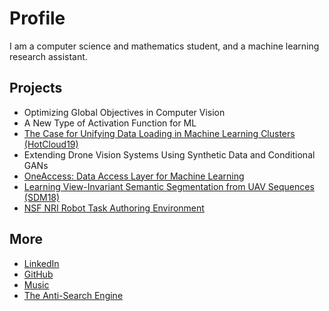 # Profile

I am a computer science and mathematics student, and a machine learning research assistant. 

## Projects

* Optimizing Global Objectives in Computer Vision
* A New Type of Activation Function for ML
* [The Case for Unifying Data Loading in Machine Learning Clusters (HotCloud19)](./assets/hotcloud19.pdf)
* Extending Drone Vision Systems Using Synthetic Data and Conditional GANs
* [OneAccess: Data Access Layer for Machine Learning](https://github.com/abhay-venkatesh/one_access/blob/master/one_access.pdf)
* [Learning View-Invariant Semantic Segmentation from UAV Sequences (SDM18)](https://github.com/abhay-venkatesh/invariant-net/blob/master/learning-view-invariant.pdf)
* [NSF NRI Robot Task Authoring Environment](./pages/nsf-nri.md)

## More

* [LinkedIn](https://linkedin.com/in/abhayvenkatesh)
* [GitHub](https://github.com/abhay-venkatesh)
* [Music](https://www.last.fm/user/abhayvenkatesh)
* [The Anti-Search Engine](./pages/anti-search-engine.md)
